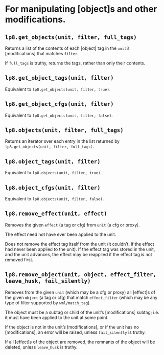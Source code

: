 
For manipulating [object]s and other modifications.
===============================================================================

`lp8.get_objects(unit, filter, full_tags)`
-------------------------------------------------------------------------------
Returns a list of the contents of each [object] tag in the `unit`’s
[modifications] that matches `filter`.

If `full_tags` is truthy, returns the tags, rather than only their contents.


`lp8.get_object_tags(unit, filter)`
-------------------------------------------------------------------------------
Equivalent to `lp8.get_objects(unit, filter, true)`.


`lp8.get_object_cfgs(unit, filter)`
-------------------------------------------------------------------------------
Equivalent to `lp8.get_objects(unit, filter, false)`.


`lp8.objects(unit, filter, full_tags)`
-------------------------------------------------------------------------------
Returns an iterator over each entry in the list returned by
`lp8.get_objects(unit, filter, full_tags)`.


`lp8.object_tags(unit, filter)`
-------------------------------------------------------------------------------
Equivalent to `lp8.objects(unit, filter, true)`.


`lp8.object_cfgs(unit, filter)`
-------------------------------------------------------------------------------
Equivalent to `lp8.objects(unit, filter, false)`.


`lp8.remove_effect(unit, effect)`
-------------------------------------------------------------------------------
Removes the given `effect` (a tag or cfg) from `unit` (a cfg or proxy).

The effect need not have ever been applied to the unit.

Does not remove the effect tag itself from the unit (it couldn’t, if the effect
had never been applied to the unit). If the effect tag was stored in the unit,
and the unit advances, the effect may be reapplied if the effect tag is not
removed first.


`lp8.remove_object(unit, object, effect_filter, leave_husk, fail_silently)`
-------------------------------------------------------------------------------
Removes from the given `unit` (which may be a cfg or proxy) all [effect]s of
the given `object` (a tag or cfg) that match `effect_filter` (which may be any
type of filter supported by `wml/match_tag`).

The object must be a subtag or child of the unit’s [modifications] subtag; i.e.
it must have been applied to the unit at some point.

If the object is not in the unit’s [modifications], or if the unit has no
[modifications], an error will be raised, unless `fail_silently` is truthy.

If all [effect]s of the object are removed, the remnants of the object will
be deleted, unless `leave_husk` is truthy.


